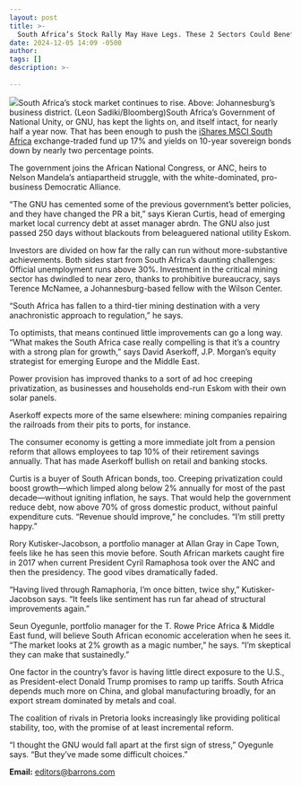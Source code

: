 ```yaml
---
layout: post
title: >-
  South Africa’s Stock Rally May Have Legs. These 2 Sectors Could Benefit.
date: 2024-12-05 14:09 -0500
author: 
tags: []
description: >-
  
---
```

![](https://images.barrons.com/im-94195536/?width=700&height=467)South Africa’s stock market continues to rise. Above: Johannesburg’s business district.  (Leon Sadiki/Bloomberg)South Africa’s Government of National Unity, or GNU, has kept the lights on, and itself intact, for nearly half a year now. That has been enough to push the [iShares MSCI South Africa](/market-data/funds/eza?mod=article_chiclet) exchange-traded fund up 17% and yields on 10-year sovereign bonds down by nearly two percentage points.

The government joins the African National Congress, or ANC, heirs to Nelson Mandela’s antiapartheid struggle, with the white-dominated, pro-business Democratic Alliance.

“The GNU has cemented some of the previous government’s better policies, and they have changed the PR a bit,” says Kieran Curtis, head of emerging market local currency debt at asset manager abrdn. The GNU also just passed 250 days without blackouts from beleaguered national utility Eskom.

Investors are divided on how far the rally can run without more-substantive achievements. Both sides start from South Africa’s daunting challenges: Official unemployment runs above 30%. Investment in the critical mining sector has dwindled to near zero, thanks to prohibitive bureaucracy, says Terence McNamee, a Johannesburg-based fellow with the Wilson Center.

“South Africa has fallen to a third-tier mining destination with a very anachronistic approach to regulation,” he says.

To optimists, that means continued little improvements can go a long way. “What makes the South Africa case really compelling is that it’s a country with a strong plan for growth,” says David Aserkoff, J.P. Morgan’s equity strategist for emerging Europe and the Middle East.

Power provision has improved thanks to a sort of ad hoc creeping privatization, as businesses and households end-run Eskom with their own solar panels.

Aserkoff expects more of the same elsewhere: mining companies repairing the railroads from their pits to ports, for instance.

The consumer economy is getting a more immediate jolt from a pension reform that allows employees to tap 10% of their retirement savings annually. That has made Aserkoff bullish on retail and banking stocks.

Curtis is a buyer of South African bonds, too. Creeping privatization could boost growth—which limped along below 2% annually for most of the past decade—without igniting inflation, he says. That would help the government reduce debt, now above 70% of gross domestic product, without painful expenditure cuts. “Revenue should improve,” he concludes. “I’m still pretty happy.”

Rory Kutisker-Jacobson, a portfolio manager at Allan Gray in Cape Town, feels like he has seen this movie before. South African markets caught fire in 2017 when current President Cyril Ramaphosa took over the ANC and then the presidency. The good vibes dramatically faded.

“Having lived through Ramaphoria, I’m once bitten, twice shy,” Kutisker-Jacobson says. “It feels like sentiment has run far ahead of structural improvements again.”

Seun Oyegunle, portfolio manager for the T. Rowe Price Africa & Middle East fund, will believe South African economic acceleration when he sees it. “The market looks at 2% growth as a magic number,” he says. “I’m skeptical they can make that sustainedly.”

One factor in the country’s favor is having little direct exposure to the U.S., as President-elect Donald Trump promises to ramp up tariffs. South Africa depends much more on China, and global manufacturing broadly, for an export stream dominated by metals and coal.

The coalition of rivals in Pretoria looks increasingly like providing political stability, too, with the promise of at least incremental reform.

“I thought the GNU would fall apart at the first sign of stress,” Oyegunle says. “But they’ve made some difficult choices.”

**Email:** [editors@barrons.com](mailto:editors@barrons.com)

